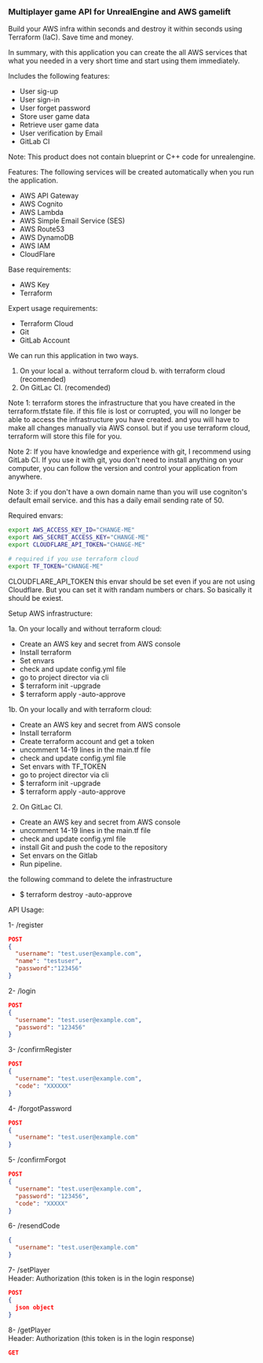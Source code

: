 ### Multiplayer game API for UnrealEngine and AWS gamelift

Build your AWS infra within seconds and destroy it within seconds using Terraform (IaC). Save time and money.

In summary, with this application you can create the all AWS services that what you needed in a very short time and start using them immediately.

Includes the following features:
- User sig-up
- User sign-in
- User forget password
- Store user game data
- Retrieve user game data
- User verification by Email
- GitLab CI

Note: This product does not contain blueprint or C++ code for unrealengine.

Features:
The following services will be created automatically when you run the application.

- AWS API Gateway
- AWS Cognito 
- AWS Lambda 
- AWS Simple Email Service (SES) 
- AWS Route53 
- AWS DynamoDB 
- AWS IAM 
- CloudFlare

Base requirements:
- AWS Key
- Terraform

Expert usage requirements:
- Terraform Cloud
- Git
- GitLab Account


We can run this application in two ways.
1. On your local
  a. without terraform cloud
  b. with terraform cloud (recomended)
2. On GitLac CI. (recomended)

Note 1: terraform stores the infrastructure that you have created in the terraform.tfstate file. if this file is lost or corrupted, you will no longer be able to access the infrastructure you have created. and you will have to make all changes manually via AWS consol. but if you use terraform cloud, terraform will store this file for you.

Note 2: If you have knowledge and experience with git, I recommend using GitLab CI. If you use it with git, you don't need to install anything on your computer, you can follow the version and control your application from anywhere.

Note 3: if you don't have a own domain name than you will use cogniton's default email service. and this has a daily email sending rate of 50.


Required envars:
```sh
export AWS_ACCESS_KEY_ID="CHANGE-ME"
export AWS_SECRET_ACCESS_KEY="CHANGE-ME"
export CLOUDFLARE_API_TOKEN="CHANGE-ME"

# required if you use terraform cloud
export TF_TOKEN="CHANGE-ME"
````

CLOUDFLARE_API_TOKEN this envar should be set even if you are not using Cloudflare. But you can set it with randam numbers or chars. So basically it should be exiest.


Setup AWS infrastructure:

1a. On your locally and without terraform cloud:
- Create an AWS key and secret from AWS console
- Install terraform
- Set envars
- check and update config.yml file
- go to project director via cli
- $ terraform init -upgrade
- $ terraform apply -auto-approve

1b. On your locally and with terraform cloud:
- Create an AWS key and secret from AWS console
- Install terraform
- Create terraform account and get a token
- uncomment 14-19 lines in the main.tf file
- check and update config.yml file
- Set envars with TF_TOKEN
- go to project director via cli
- $ terraform init -upgrade
- $ terraform apply -auto-approve

2. On GitLac CI.
- Create an AWS key and secret from AWS console
- uncomment 14-19 lines in the main.tf file
- check and update config.yml file
- install Git and push the code to the repository
- Set envars on the Gitlab
- Run pipeline. 

the following command to delete the infrastructure
- $ terraform destroy -auto-approve


API Usage:

1- /register
```json
POST
{
  "username": "test.user@example.com",
  "name": "testuser",
  "password":"123456"
}
````

2- /login
```json
POST
{
  "username": "test.user@example.com",
  "password": "123456"
}
````

3- /confirmRegister
```json
POST
{
  "username": "test.user@example.com",
  "code": "XXXXXX"
}
````

4- /forgotPassword
```json
POST
{
  "username": "test.user@example.com"
}
````

5- /confirmForgot
```json
POST
{
  "username": "test.user@example.com",
  "password": "123456",
  "code": "XXXXX"
}
````

6- /resendCode
```json
{
  "username": "test.user@example.com"
}
````

7- /setPlayer\
Header: Authorization (this token is in the login response)
```json
POST
{
  json object
}
````

8- /getPlayer\
Header: Authorization (this token is in the login response)
```json
GET
````
